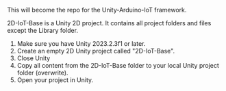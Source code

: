 This will become the repo for the Unity-Arduino-IoT framework.

2D-IoT-Base is a Unity 2D project. It contains all project folders and files except the Library folder.
1. Make sure you have Unity 2023.2.3f1 or later.
2. Create an empty 2D Unity project called "2D-IoT-Base".
3. Close Unity
4. Copy all content from the 2D-IoT-Base folder to your local Unity project folder (overwrite).
5. Open your project in Unity.
